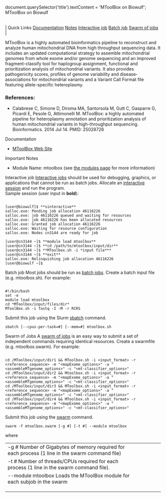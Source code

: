 

document.querySelector('title').textContent = 'MToolBox on Biowulf';
MToolBox on Biowulf


|  |
| --- |
| 
Quick Links
[Documentation](#doc)
[Notes](#notes)
[Interactive job](#int) 
[Batch job](#sbatch) 
[Swarm of jobs](#swarm) 
 |



MToolBox is a highly automated bioinformatics pipeline to reconstruct and analyze human mitochondrial DNA from high throughput sequencing data. It includes an updated computational strategy to assemble mitochondrial genomes from whole exome and/or genome sequencing and an improved fragment-classify tool for haplogroup assignment, functional and prioritization analysis of mitochondrial variants. It also provides pathogenicity scores, profiles of genome variability and disease-associations for mitochondrial variants and a Variant Call Format file featuring allele-specific heteroplasmy.



### References:


* Calabrese C, Simone D, Diroma MA, Santorsola M, Gutt C, Gasparre G, Picardi E, Pesole G, Attimonelli M. MToolBox: a highly automated pipeline for heteroplasmy annotation and prioritization analysis of human mitochondrial variants in high-throughput sequencing. Bioinformatics. 2014 Jul 14. PMID: 25028726


Documentation
* [MToolBox Web Site](https://github.com/mitoNGS/MToolBox)


Important Notes
* Module Name: mtoolbox (see [the modules page](/apps/modules.html) for more information)



Interactive job
[Interactive jobs](/docs/userguide.html#int) should be used for debugging, graphics, or applications that cannot be run as batch jobs.
Allocate an [interactive session](/docs/userguide.html#int) and run the program.   
Sample session (user input in **bold**):



```

[user@biowulf]$ **sinteractive**
salloc.exe: Pending job allocation 46116226
salloc.exe: job 46116226 queued and waiting for resources
salloc.exe: job 46116226 has been allocated resources
salloc.exe: Granted job allocation 46116226
salloc.exe: Waiting for resource configuration
salloc.exe: Nodes cn3144 are ready for job

[user@cn3144 ~]$ **module load mtoolbox**
[user@cn3144 ~]$ **cd /path/to/mtoolbox/input/dir**
[user@cn3144 ~]$ **MToolbox.sh -i *input file*** 
[user@cn3144 ~]$ **exit**
salloc.exe: Relinquishing job allocation 46116226
[user@biowulf ~]$

```


Batch job
Most jobs should be run as [batch jobs](/docs/userguide.html#submit).
Create a batch input file (e.g. mtoolbox.sh). For example:



```

#!/bin/bash
set -e
module load mtoolbox
cd *MToolbox/input/files/dir*
MToolBox.sh -i fastq -I -M -r RCRS

```

Submit this job using the Slurm [sbatch](/docs/userguide.html) command.



```
sbatch [--cpus-per-task=#] [--mem=#] mtoolbox.sh
```

Swarm of Jobs 
A [swarm of jobs](/apps/swarm.html) is an easy way to submit a set of independent commands requiring identical resources.
Create a swarmfile (e.g. mtoolbox.swarm). For example:



```

cd /MToolbox/input/dir1 && MToolbox.sh -i <input_format> -r <reference_sequence> -m "<mapExome_options>" -a "<assembleMTgenome_options>" -c "<mt-classifier_options>"
cd /MToolbox/input/dir2 && Mtoolbox.sh -i <input_format> -r <reference_sequence> -m "<mapExome_options>" -a "<assembleMTgenome_options>" -c "<mt-classifier_options>"
cd /MToolbox/input/dir3 && MToolbox.sh -i <input_format> -r <reference_sequence> -m "<mapExome_options>" -a "<assembleMTgenome_options>" -c "<mt-classifier_options>"
cd /MToolbox/input/dir4 && MToolbox.sh -i <input_format> -r <reference_sequence> -m "<mapExome_options>" -a "<assembleMTgenome_options>" -c "<mt-classifier_options>"

```

Submit this job using the [swarm](/apps/swarm.html) command.



```
swarm -f mtoolbox.swarm [-g #] [-t #] --module mtoolbox
```

where


|  |  |  |  |  |  |
| --- | --- | --- | --- | --- | --- |
| -g *#*  Number of Gigabytes of memory required for each process (1 line in the swarm command file)
 | -t *#* Number of threads/CPUs required for each process (1 line in the swarm command file).
 | --module mtoolbox Loads the MToolBox module for each subjob in the swarm 
 | |
 | |
 | |








